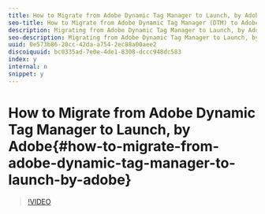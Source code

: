 ```yaml
---
title: How to Migrate from Adobe Dynamic Tag Manager to Launch, by Adobe
seo-title: How to Migrate from Adobe Dynamic Tag Manager (DTM) to Adobe Launch
description: Migrating from Adobe Dynamic Tag Manager to Launch, by Adobe is a simple two-step process. This video walks through a live migration from Dynamic Tag Manager to Launch and the necessary decisions along the way.
seo-description: Migrating from Adobe Dynamic Tag Manager to Launch, by Adobe is a simple two-step process. This video walks through a live migration from Dynamic Tag Manager to Launch and the necessary decisions along the way.
uuid: 0e573b86-20cc-42da-a754-2ec88a00aee2
discoiquuid: bc0335ad-7e0e-4de1-8308-dccc948dc583
index: y
internal: n
snippet: y
---
```


# How to Migrate from Adobe Dynamic Tag Manager to Launch, by Adobe{#how-to-migrate-from-adobe-dynamic-tag-manager-to-launch-by-adobe}

>[!VIDEO](https://video.tv.adobe.com/v/25861?quality=12)

